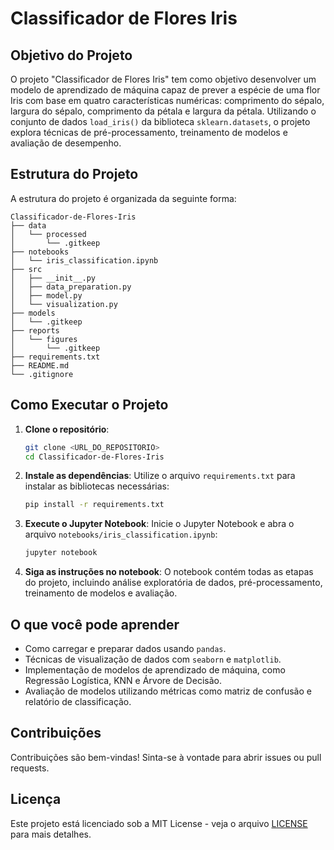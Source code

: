# Classificador de Flores Iris

## Objetivo do Projeto
O projeto "Classificador de Flores Iris" tem como objetivo desenvolver um modelo de aprendizado de máquina capaz de prever a espécie de uma flor Iris com base em quatro características numéricas: comprimento do sépalo, largura do sépalo, comprimento da pétala e largura da pétala. Utilizando o conjunto de dados `load_iris()` da biblioteca `sklearn.datasets`, o projeto explora técnicas de pré-processamento, treinamento de modelos e avaliação de desempenho.

## Estrutura do Projeto
A estrutura do projeto é organizada da seguinte forma:

```
Classificador-de-Flores-Iris
├── data
│   └── processed
│       └── .gitkeep
├── notebooks
│   └── iris_classification.ipynb
├── src
│   ├── __init__.py
│   ├── data_preparation.py
│   ├── model.py
│   └── visualization.py
├── models
│   └── .gitkeep
├── reports
│   └── figures
│       └── .gitkeep
├── requirements.txt
├── README.md
└── .gitignore
```

## Como Executar o Projeto
1. **Clone o repositório**:
   ```bash
   git clone <URL_DO_REPOSITORIO>
   cd Classificador-de-Flores-Iris
   ```

2. **Instale as dependências**:
   Utilize o arquivo `requirements.txt` para instalar as bibliotecas necessárias:
   ```bash
   pip install -r requirements.txt
   ```

3. **Execute o Jupyter Notebook**:
   Inicie o Jupyter Notebook e abra o arquivo `notebooks/iris_classification.ipynb`:
   ```bash
   jupyter notebook
   ```

4. **Siga as instruções no notebook**:
   O notebook contém todas as etapas do projeto, incluindo análise exploratória de dados, pré-processamento, treinamento de modelos e avaliação.

## O que você pode aprender
- Como carregar e preparar dados usando `pandas`.
- Técnicas de visualização de dados com `seaborn` e `matplotlib`.
- Implementação de modelos de aprendizado de máquina, como Regressão Logística, KNN e Árvore de Decisão.
- Avaliação de modelos utilizando métricas como matriz de confusão e relatório de classificação.

## Contribuições
Contribuições são bem-vindas! Sinta-se à vontade para abrir issues ou pull requests.

## Licença
Este projeto está licenciado sob a MIT License - veja o arquivo [LICENSE](LICENSE) para mais detalhes.